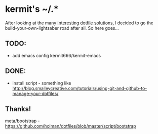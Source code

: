 kermit's ~/.*
=============

After looking at the many [interesting dotfile solutions](http://dotfiles.github.io/),
I decided to go the build-your-own-lightsaber road after all. So here goes...

TODO:
----

- add emacs config kermit666/kermit-emacs

DONE:
-----

- install script - something like http://blog.smalleycreative.com/tutorials/using-git-and-github-to-manage-your-dotfiles/

Thanks!
-------
meta/bootstrap - https://github.com/holman/dotfiles/blob/master/script/bootstrap
